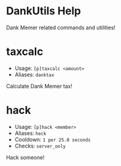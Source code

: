 # DankUtils Help

Dank Memer related commands and utilities!

# taxcalc
 - Usage: `[p]taxcalc <amount> `
 - Aliases: `danktax`

Calculate Dank Memer tax!

# hack
 - Usage: `[p]hack <member> `
 - Aliases: `heck`
 - Cooldown: `1 per 25.0 seconds`
 - Checks: `server_only`

Hack someone!

